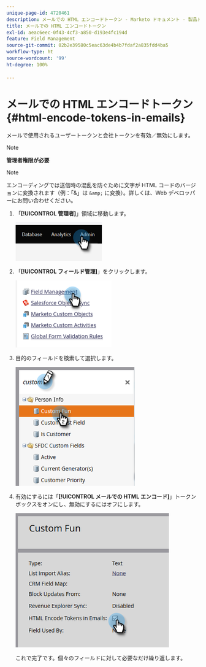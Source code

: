 ```yaml
---
unique-page-id: 4720461
description: メールでの HTML エンコードトークン - Marketo ドキュメント - 製品ドキュメント
title: メールでの HTML エンコードトークン
exl-id: aeac6eec-0f43-4cf3-a850-d193e4fc194d
feature: Field Management
source-git-commit: 02b2e39580c5eac63de4b4b7fdaf2a835fdd4ba5
workflow-type: ht
source-wordcount: '99'
ht-degree: 100%

---
```


# メールでの HTML エンコードトークン {#html-encode-tokens-in-emails}

メールで使用されるユーザートークンと会社トークンを有効／無効にします。

>[!NOTE]
>
>**管理者権限が必要**

>[!NOTE]
>
>エンコーディングでは送信時の混乱を防ぐために文字が HTML コードのバージョンに変換されます（例：「&amp;」は `&amp;` に変換）。詳しくは、Web デベロッパーにお問い合わせください。

1. 「**[!UICONTROL 管理者]**」領域に移動します。

   ![](assets/html-encode-tokens-in-emails-1.png)

1. 「**[!UICONTROL フィールド管理]**」をクリックします。

   ![](assets/html-encode-tokens-in-emails-2.png)

1. 目的のフィールドを検索して選択します。

   ![](assets/html-encode-tokens-in-emails-3.png)

1. 有効にするには「**[!UICONTROL メールでの HTML エンコード]**」トークンボックスをオンにし、無効にするにはオフにします。

   ![](assets/html-encode-tokens-in-emails-4.png)

   これで完了です。個々のフィールドに対して必要なだけ繰り返します。
